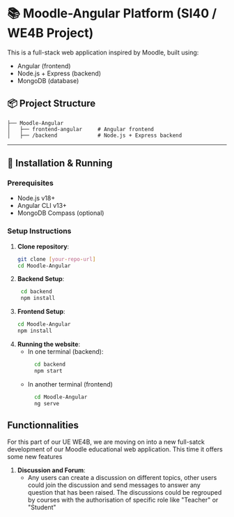 # 📚 Moodle-Angular Platform (SI40 / WE4B Project)

This is a full-stack web application inspired by Moodle, built using:
- Angular (frontend)
- Node.js + Express (backend)
- MongoDB (database)

## 📦 Project Structure


    ├── Moodle-Angular
    │   ├── frontend-angular     # Angular frontend
    │   ├── /backend             # Node.js + Express backend
        


---


## 🚀 Installation & Running

### Prerequisites
- Node.js v18+
- Angular CLI v13+
- MongoDB Compass (optional)

### Setup Instructions

1. **Clone repository**:
   ```bash
   git clone [your-repo-url]
   cd Moodle-Angular
   

2. **Backend Setup**:
   ```bash
    cd backend
    npm install

3. **Frontend Setup**:
    ```bash
    cd Moodle-Angular 
    npm install

4. **Running the website**:
    - In one terminal (backend):
      ```bash
        cd backend
        npm start
    - In another terminal (frontend)
      ```bash
        cd Moodle-Angular
        ng serve

## Functionnalities
For this part of our UE WE4B, we are moving on into a new full-satck development of our Moodle educational web application. This time it offers some new features
1. **Discussion and Forum**:
   - Any users can create a discussion on different topics, other users could join the discussion and send messages to answer any question that has been raised. The discussions could be regrouped by courses with the authorisation of specific role like "Teacher" or "Student"
   
